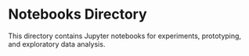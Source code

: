 # Notebooks Directory

This directory contains Jupyter notebooks for experiments, prototyping, and exploratory data analysis.
